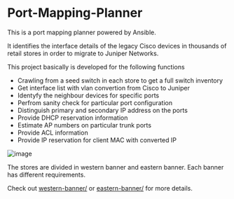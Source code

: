 # Port-Mapping-Planner

This is a port mapping planner powered by Ansible.

It identifies the interface details of the legacy Cisco devices in thousands of retail stores in order to migrate to Juniper Networks.

This project basically is developed for the following functions
* Crawling from a seed switch in each store to get a full switch inventory
* Get interface list with vlan convertion from Cisco to Juniper
* Identyfy the neighbour devices for specific ports
* Perfrom sanity check for particular port configuration
* Distinguish primary and secondary IP address on the ports
* Provide DHCP reservation information
* Estimate AP numbers on particular trunk ports
* Provide ACL information
* Provide IP reservation for client MAC with converted IP
  
![image](https://github.com/jackytsuiaa/port-mapping-planner/assets/98607668/d25d617a-b660-4881-b775-851741990670)

The stores are divided in western banner and eastern banner. Each banner has different requirements.

Check out [western-banner/](western-banner/) or [eastern-banner/](eastern-banner/) for more details.

